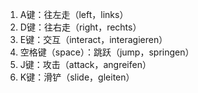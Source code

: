 1. A键：往左走（left，links）
1. D键：往右走（right，rechts）
1. E键：交互（interact，interagieren）
1. 空格键（space）：跳跃（jump，springen）
1. J键：攻击（attack，angreifen）
1. K键：滑铲（slide，gleiten）